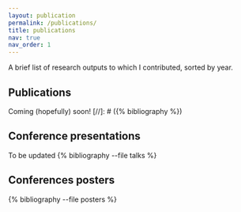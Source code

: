 ```yaml
---
layout: publication
permalink: /publications/
title: publications
nav: true
nav_order: 1
---
```

 A brief list of research outputs to which I contributed, sorted by year. 

## Publications 

Coming (hopefully) soon! 
[//]: # ({% bibliography  %})


## Conference presentations 

 To be updated
{% bibliography --file talks %}

## Conferences posters


{% bibliography --file posters %}
